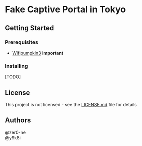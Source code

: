 # Fake Captive Portal in Tokyo

## Getting Started

### Prerequisites
- [Wifipumpkin3](https://github.com/P0cL4bs/wifipumpkin3) **important**

### Installing
[TODO]

## License
This project is not licensed - see the [LICENSE.md](LICENSE.md) file for details

## Authors
@zer0-ne  
@y9k8i
